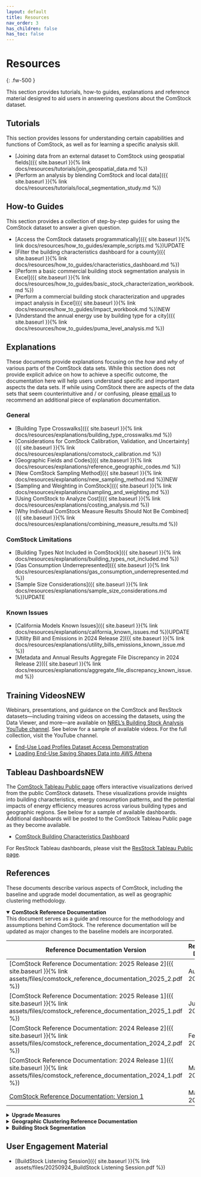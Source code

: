 ```yaml
---
layout: default
title: Resources
nav_order: 3
has_children: false
has_toc: false
---
```


# Resources
{: .fw-500 }

This section provides tutorials, how-to guides, explanations and reference material designed to aid users in answering questions about the ComStock dataset.

## Tutorials
This section provides lessons for understanding certain capabilities and functions of ComStock, as well as for learning a specific analysis skill.

- [Joining data from an external dataset to ComStock using geospatial fields]({{  site.baseurl  }}{% link docs/resources/tutorials/join_geospatial_data.md %})
- [Perform an analysis by blending ComStock and local data]({{  site.baseurl  }}{% link docs/resources/tutorials/local_segmentation_study.md %})

## How-to Guides
This section provides a collection of step-by-step guides for using the ComStock dataset to answer a given question. 

- [Access the ComStock datasets programmatically]({{  site.baseurl  }}{% link docs/resources/how_to_guides/example_scripts.md %})<span class="label label-green">UPDATE</span>
- [Filter the building characteristics dashboard for a county]({{  site.baseurl  }}{% link docs/resources/how_to_guides/characteristics_dashboard.md %})
- [Perform a basic commercial building stock segmentation analysis in Excel]({{  site.baseurl  }}{% link docs/resources/how_to_guides/basic_stock_characterization_workbook.md %})
- [Perform a commercial building stock characterization and upgrades impact analysis in Excel]({{  site.baseurl  }}{% link docs/resources/how_to_guides/impact_workbook.md %})<span class="label label-blue">NEW</span>
- [Understand the annual energy use by building type for a city]({{  site.baseurl  }}{% link docs/resources/how_to_guides/puma_level_analysis.md %})

## Explanations
These documents provide explanations focusing on the *how* and *why* of various parts of the ComStock data sets. While this section does not provide explicit advice on how to achieve a specific outcome, the documentation here will help users understand specific and important aspects the data sets. If while using ComStock there are aspects of the data sets that seem counterintuitive and / or confusing, please [email us](mailto:ComStock@nrel.gov) to recommend an additional piece of explanation documentation.

### General
- [Building Type Crosswalks]({{  site.baseurl  }}{% link docs/resources/explanations/building_type_crosswalks.md %})
- [Considerations for ComStock Calibration, Validation, and Uncertainty]({{  site.baseurl  }}{% link docs/resources/explanations/comstock_calibration.md %})
- [Geographic Fields and Codes]({{  site.baseurl  }}{% link docs/resources/explanations/reference_geographic_codes.md %})
- [New ComStock Sampling Method]({{  site.baseurl  }}{% link docs/resources/explanations/new_sampling_method.md %})<span class="label label-blue">NEW</span>
- [Sampling and Weighting in ComStock]({{  site.baseurl  }}{% link docs/resources/explanations/sampling_and_weighting.md %})
- [Using ComStock to Analyze Cost]({{  site.baseurl  }}{% link docs/resources/explanations/costing_analysis.md %})
- [Why Individual ComStock Measure Results Should Not Be Combined]({{  site.baseurl  }}{% link docs/resources/explanations/combining_measure_results.md %})

### ComStock Limitations
- [Building Types Not Included in ComStock]({{  site.baseurl  }}{% link docs/resources/explanations/building_types_not_included.md %})
- [Gas Consumption Underrepresented]({{  site.baseurl  }}{% link docs/resources/explanations/gas_consumption_underrepresented.md %})
- [Sample Size Considerations]({{  site.baseurl  }}{% link docs/resources/explanations/sample_size_considerations.md %})<span class="label label-green">UPDATE</span>

### Known Issues
- [California Models Known Issues]({{    site.baseurl   }}{% link docs/resources/explanations/california_known_issues.md %})<span class="label label-green">UPDATE</span>
- [Utility Bill and Emissions in 2024 Release 2]({{  site.baseurl  }}{% link docs/resources/explanations/utility_bills_emissions_known_issue.md %})
- [Metadata and Annual Results Aggregate File Discrepancy in 2024 Release 2]({{  site.baseurl  }}{% link docs/resources/explanations/aggregate_file_discrepancy_known_issue.md %})

## Training Videos<span class="label label-blue">NEW</span>
Webinars, presentations, and guidance on the ComStock and ResStock datasets—including training videos on accessing the datasets, using the Data Viewer, and more—are available on [NREL’s Building Stock Analysis YouTube channel](https://www.youtube.com/playlist?list=PLmIn8Hncs7bEYCZiHaoPSovoBrRGR-tRS). See below for a sample of available videos. For the full collection, visit the YouTube channel.
-   [End-Use Load Profiles Dataset Access Demonstration](https://www.youtube.com/watch?v=iS7KeVQ0Bvs)
-   [Loading End-Use Saving Shapes Data into AWS Athena](https://www.youtube.com/watch?v=qSR1MFpSiro&list=PLmIn8Hncs7bEYCZiHaoPSovoBrRGR-tRS&index=4&t=2s)

## Tableau Dashboards<span class="label label-blue">NEW</span>
The [ComStock Tableau Public page](https://public.tableau.com/app/profile/comstock.nrel/vizzes) offers interactive visualizations derived from the public ComStock datasets. These visualizations provide insights into building characteristics, energy consumption patterns, and the potential impacts of energy efficiency measures across various building types and geographic regions. See below for a sample of available dashboards. Additional dashboards will be posted to the ComStock Tableau Public page as they become available.

-   [ComStock Building Characteristics Dashboard](https://public.tableau.com/app/profile/comstock.nrel/viz/ComStockBuildingCharacteristicsDashboard/Introduction)

For ResStock Tableau dashboards, please visit the [ResStock Tableau Public page](https://public.tableau.com/app/profile/nrel.buildingstock/vizzes).

## References
These documents describe various aspects of ComStock, including the baseline and upgrade model documentation, as well as geographic clustering methodology.

<details markdown="block" class="level1-collapse-section" open>
<summary><b>ComStock Reference Documentation</b></summary>
This document serves as a guide and resource for the methodology and assumptions behind ComStock. The reference documentation will be updated as major changes to the baseline models are incorporated.

| Reference Documentation Version               | Release Date | Corresponding ComStock Dataset Release(s)                            |
|-----------------------------------------------|--------------|----------------------------------------------------------------------|
| [ComStock Reference Documentation: 2025 Release 2]({{  site.baseurl  }}{% link assets/files/comstock_reference_documentation_2025_2.pdf %}) | August 2025  | 2025/comstock_amy2018_release_2
| [ComStock Reference Documentation: 2025 Release 1]({{  site.baseurl  }}{% link assets/files/comstock_reference_documentation_2025_1.pdf %}) | June 2025    | 2025/comstock_amy2018_release_1 
| [ComStock Reference Documentation: 2024 Release 2]({{  site.baseurl  }}{% link assets/files/comstock_reference_documentation_2024_2.pdf %}) | Feb. 2025    | 2024/xomstock_amy2018_release_2
| [ComStock Reference Documentation: 2024 Release 1]({{  site.baseurl  }}{% link assets/files/comstock_reference_documentation_2024_1.pdf %}) | May 2024     | 2024/comstock_amy2018_release_1
| [ComStock Reference Documentation: Version 1](https://www.nrel.gov/docs/fy23osti/83819.pdf)                                                 | March 2023   | 2023/comstock_amy2018_release_1<br>2023/comstock_amy2018_release_2   |

</details>


<details markdown="block" class="level1-collapse-section">
<summary><b>Upgrade Measures</b></summary>
The measure documentation describes the modeling methodology, assumptions, relevant ComStock baseline features, and observations from results.

[**Upgrade Measures**]({{  site.baseurl  }}{% link docs/upgrade_measures/upgrade_measures.md %})

</details>


<details markdown="block" class="level1-collapse-section">
<summary><b>Geographic Clustering Reference Documentation</b></summary>
These documents provide reference documentation for the clustering methodology developed by ComStock. The clustering algorithm described in this technical report resulted in 88 clusters across the United States. The clusters are used as the geographic basis for the “U.S. Building Stock Segmentation Series” published by DOE’s Building Technologies Office. This series will provide geographically relevant insight into building stock characteristics, energy and emissions performance, and, eventually, common end use technologies. The cluster definitions file maps counties to building stock segmentation clusters.

[**Building Stock Segmentation Cluster Development**](https://www.nrel.gov/docs/fy23osti/84648.pdf)

**June 2023**

[**Building Stock Segmentation Cluster Definitions**](https://oedi-data-lake.s3.amazonaws.com/nrel-pds-building-stock/end-use-load-profiles-for-us-building-stock/2023/comstock_amy2018_release_1/geographic_information/stock_cluster_definition_2023.11.29.csv)

**July 2023**

</details>

<details markdown="block" class="level1-collapse-section">
<summary><b>Building Stock Segmentation</b></summary>
This document discusses the development of a segmentation approach for the U.S. commercial building stock that focuses on identifying similarities. The resulting nine-segment approach primarily uses similarities in heating, ventilating, and air-conditioning systems, service water heating
systems, and the presence of cooking equipment to separate buildings into categories.

[**Commercial Building Stock Segmentation**](https://www.nrel.gov/docs/fy24osti/88947.pdf)

**May 2024**

</details>

## User Engagement Material

- [BuildStock Listening Session]({{  site.baseurl  }}{% link assets/files/20250924_BuildStock Listening Session.pdf %})